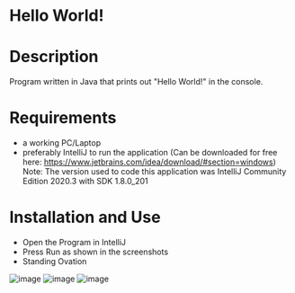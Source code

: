 # Hello World!

# Description 
Program written in Java that prints out "Hello World!" in the console.

# Requirements 
- a working PC/Laptop
- preferably IntelliJ to run the application (Can be downloaded for free here: https://www.jetbrains.com/idea/download/#section=windows) 
  Note: The version used to code this application was IntelliJ Community Edition 2020.3 with SDK 1.8.0_201

# Installation and Use
- Open the Program in IntelliJ
- Press Run as shown in the screenshots
- Standing Ovation 

![image](https://user-images.githubusercontent.com/54038429/102991548-b2ba8800-4519-11eb-93f9-02db4e5c89d8.jpg)
![image](https://user-images.githubusercontent.com/54038429/102991546-b221f180-4519-11eb-830a-bb30f7a25e9e.jpg)
![image](https://user-images.githubusercontent.com/54038429/102991544-b0f0c480-4519-11eb-9fb9-e2a9e10350b8.jpg)

